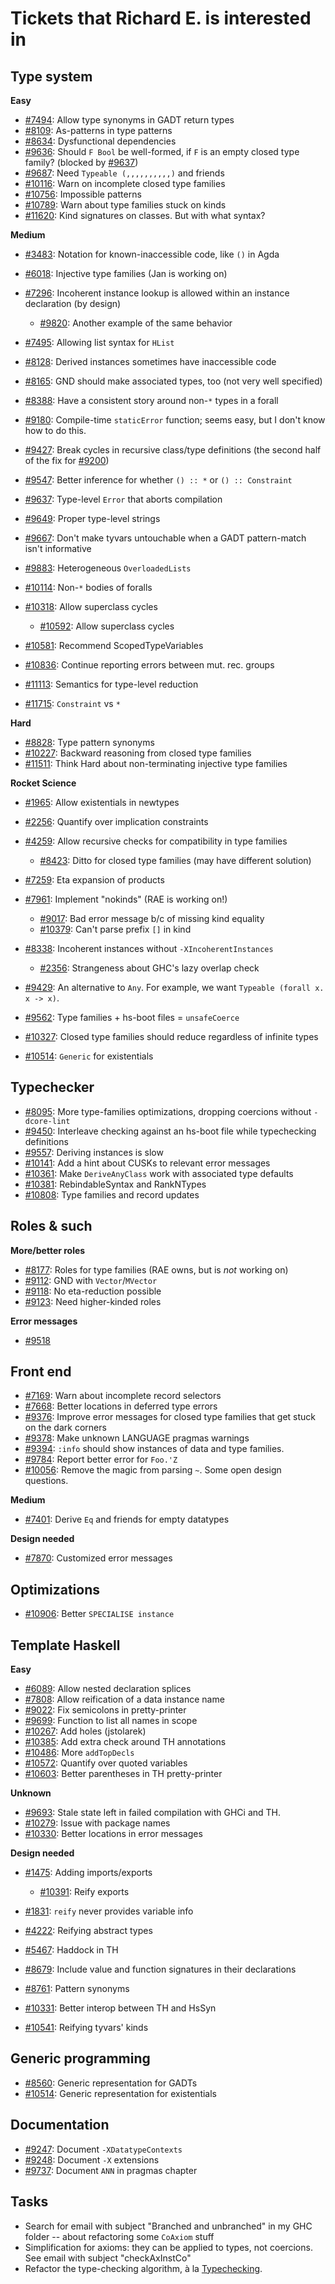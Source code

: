 # Tickets that Richard E. is interested in


## Type system



**Easy**


- [\#7494](https://gitlab.staging.haskell.org/ghc/ghc/issues/7494): Allow type synonyms in GADT return types
- [\#8109](https://gitlab.staging.haskell.org/ghc/ghc/issues/8109): As-patterns in type patterns
- [\#8634](https://gitlab.staging.haskell.org/ghc/ghc/issues/8634): Dysfunctional dependencies
- [\#9636](https://gitlab.staging.haskell.org/ghc/ghc/issues/9636): Should `F Bool` be well-formed, if `F` is an empty closed type family? (blocked by [\#9637](https://gitlab.staging.haskell.org/ghc/ghc/issues/9637))
- [\#9687](https://gitlab.staging.haskell.org/ghc/ghc/issues/9687): Need `Typeable (,,,,,,,,,,)` and friends
- [\#10116](https://gitlab.staging.haskell.org/ghc/ghc/issues/10116): Warn on incomplete closed type families
- [\#10756](https://gitlab.staging.haskell.org/ghc/ghc/issues/10756): Impossible patterns
- [\#10789](https://gitlab.staging.haskell.org/ghc/ghc/issues/10789): Warn about type families stuck on kinds
- [\#11620](https://gitlab.staging.haskell.org/ghc/ghc/issues/11620): Kind signatures on classes. But with what syntax?


**Medium**


- [\#3483](https://gitlab.staging.haskell.org/ghc/ghc/issues/3483): Notation for known-inaccessible code, like `()` in Agda
- [\#6018](https://gitlab.staging.haskell.org/ghc/ghc/issues/6018): Injective type families (Jan is working on)
- [\#7296](https://gitlab.staging.haskell.org/ghc/ghc/issues/7296): Incoherent instance lookup is allowed within an instance declaration (by design)

  - [\#9820](https://gitlab.staging.haskell.org/ghc/ghc/issues/9820): Another example of the same behavior
- [\#7495](https://gitlab.staging.haskell.org/ghc/ghc/issues/7495): Allowing list syntax for `HList`
- [\#8128](https://gitlab.staging.haskell.org/ghc/ghc/issues/8128): Derived instances sometimes have inaccessible code
- [\#8165](https://gitlab.staging.haskell.org/ghc/ghc/issues/8165): GND should make associated types, too (not very well specified)
- [\#8388](https://gitlab.staging.haskell.org/ghc/ghc/issues/8388): Have a consistent story around non-`*` types in a forall
- [\#9180](https://gitlab.staging.haskell.org/ghc/ghc/issues/9180): Compile-time `staticError` function; seems easy, but I don't know how to do this.
- [\#9427](https://gitlab.staging.haskell.org/ghc/ghc/issues/9427): Break cycles in recursive class/type definitions (the second half of the fix for [\#9200](https://gitlab.staging.haskell.org/ghc/ghc/issues/9200))
- [\#9547](https://gitlab.staging.haskell.org/ghc/ghc/issues/9547): Better inference for whether `() :: *` or `() :: Constraint`
- [\#9637](https://gitlab.staging.haskell.org/ghc/ghc/issues/9637): Type-level `Error` that aborts compilation
- [\#9649](https://gitlab.staging.haskell.org/ghc/ghc/issues/9649): Proper type-level strings
- [\#9667](https://gitlab.staging.haskell.org/ghc/ghc/issues/9667): Don't make tyvars untouchable when a GADT pattern-match isn't informative
- [\#9883](https://gitlab.staging.haskell.org/ghc/ghc/issues/9883): Heterogeneous `OverloadedLists`
- [\#10114](https://gitlab.staging.haskell.org/ghc/ghc/issues/10114): Non-`*` bodies of foralls
- [\#10318](https://gitlab.staging.haskell.org/ghc/ghc/issues/10318): Allow superclass cycles

  - [\#10592](https://gitlab.staging.haskell.org/ghc/ghc/issues/10592): Allow superclass cycles
- [\#10581](https://gitlab.staging.haskell.org/ghc/ghc/issues/10581): Recommend ScopedTypeVariables
- [\#10836](https://gitlab.staging.haskell.org/ghc/ghc/issues/10836): Continue reporting errors between mut. rec. groups
- [\#11113](https://gitlab.staging.haskell.org/ghc/ghc/issues/11113): Semantics for type-level reduction
- [\#11715](https://gitlab.staging.haskell.org/ghc/ghc/issues/11715): `Constraint` vs `*`


**Hard**


- [\#8828](https://gitlab.staging.haskell.org/ghc/ghc/issues/8828): Type pattern synonyms
- [\#10227](https://gitlab.staging.haskell.org/ghc/ghc/issues/10227): Backward reasoning from closed type families
- [\#11511](https://gitlab.staging.haskell.org/ghc/ghc/issues/11511): Think Hard about non-terminating injective type families


**Rocket Science**


- [\#1965](https://gitlab.staging.haskell.org/ghc/ghc/issues/1965): Allow existentials in newtypes
- [\#2256](https://gitlab.staging.haskell.org/ghc/ghc/issues/2256): Quantify over implication constraints
- [\#4259](https://gitlab.staging.haskell.org/ghc/ghc/issues/4259): Allow recursive checks for compatibility in type families

  - [\#8423](https://gitlab.staging.haskell.org/ghc/ghc/issues/8423): Ditto for closed type families (may have different solution)
- [\#7259](https://gitlab.staging.haskell.org/ghc/ghc/issues/7259): Eta expansion of products
- [\#7961](https://gitlab.staging.haskell.org/ghc/ghc/issues/7961): Implement "nokinds" (RAE is working on!)

  - [\#9017](https://gitlab.staging.haskell.org/ghc/ghc/issues/9017): Bad error message b/c of missing kind equality
  - [\#10379](https://gitlab.staging.haskell.org/ghc/ghc/issues/10379): Can't parse prefix `[]` in kind
- [\#8338](https://gitlab.staging.haskell.org/ghc/ghc/issues/8338): Incoherent instances without `-XIncoherentInstances`

  - [\#2356](https://gitlab.staging.haskell.org/ghc/ghc/issues/2356): Strangeness about GHC's lazy overlap check
- [\#9429](https://gitlab.staging.haskell.org/ghc/ghc/issues/9429): An alternative to `Any`. For example, we want `Typeable (forall x. x -> x)`.
- [\#9562](https://gitlab.staging.haskell.org/ghc/ghc/issues/9562): Type families + hs-boot files = `unsafeCoerce`
- [\#10327](https://gitlab.staging.haskell.org/ghc/ghc/issues/10327): Closed type families should reduce regardless of infinite types
- [\#10514](https://gitlab.staging.haskell.org/ghc/ghc/issues/10514): `Generic` for existentials

## Typechecker


- [\#8095](https://gitlab.staging.haskell.org/ghc/ghc/issues/8095): More type-families optimizations, dropping coercions without `-dcore-lint`
- [\#9450](https://gitlab.staging.haskell.org/ghc/ghc/issues/9450): Interleave checking against an hs-boot file while typechecking definitions
- [\#9557](https://gitlab.staging.haskell.org/ghc/ghc/issues/9557): Deriving instances is slow
- [\#10141](https://gitlab.staging.haskell.org/ghc/ghc/issues/10141): Add a hint about CUSKs to relevant error messages
- [\#10361](https://gitlab.staging.haskell.org/ghc/ghc/issues/10361): Make `DeriveAnyClass` work with associated type defaults
- [\#10381](https://gitlab.staging.haskell.org/ghc/ghc/issues/10381): RebindableSyntax and RankNTypes
- [\#10808](https://gitlab.staging.haskell.org/ghc/ghc/issues/10808): Type families and record updates

## Roles & such



**More/better roles**


- [\#8177](https://gitlab.staging.haskell.org/ghc/ghc/issues/8177): Roles for type families (RAE owns, but is *not* working on)
- [\#9112](https://gitlab.staging.haskell.org/ghc/ghc/issues/9112): GND with `Vector`/`MVector`
- [\#9118](https://gitlab.staging.haskell.org/ghc/ghc/issues/9118): No eta-reduction possible
- [\#9123](https://gitlab.staging.haskell.org/ghc/ghc/issues/9123): Need higher-kinded roles


**Error messages**


- [\#9518](https://gitlab.staging.haskell.org/ghc/ghc/issues/9518)

## Front end


- [\#7169](https://gitlab.staging.haskell.org/ghc/ghc/issues/7169): Warn about incomplete record selectors
- [\#7668](https://gitlab.staging.haskell.org/ghc/ghc/issues/7668): Better locations in deferred type errors
- [\#9376](https://gitlab.staging.haskell.org/ghc/ghc/issues/9376): Improve error messages for closed type families that get stuck on the dark corners
- [\#9378](https://gitlab.staging.haskell.org/ghc/ghc/issues/9378): Make unknown LANGUAGE pragmas warnings
- [\#9394](https://gitlab.staging.haskell.org/ghc/ghc/issues/9394): `:info` should show instances of data and type families.
- [\#9784](https://gitlab.staging.haskell.org/ghc/ghc/issues/9784): Report better error for `Foo.'Z`
- [\#10056](https://gitlab.staging.haskell.org/ghc/ghc/issues/10056): Remove the magic from parsing `~`. Some open design questions.


**Medium**


- [\#7401](https://gitlab.staging.haskell.org/ghc/ghc/issues/7401): Derive `Eq` and friends for empty datatypes


**Design needed**


- [\#7870](https://gitlab.staging.haskell.org/ghc/ghc/issues/7870): Customized error messages

## Optimizations


- [\#10906](https://gitlab.staging.haskell.org/ghc/ghc/issues/10906): Better `SPECIALISE instance`

## Template Haskell



**Easy**


- [\#6089](https://gitlab.staging.haskell.org/ghc/ghc/issues/6089): Allow nested declaration splices
- [\#7808](https://gitlab.staging.haskell.org/ghc/ghc/issues/7808): Allow reification of a data instance name
- [\#9022](https://gitlab.staging.haskell.org/ghc/ghc/issues/9022): Fix semicolons in pretty-printer
- [\#9699](https://gitlab.staging.haskell.org/ghc/ghc/issues/9699): Function to list all names in scope
- [\#10267](https://gitlab.staging.haskell.org/ghc/ghc/issues/10267): Add holes (jstolarek)
- [\#10385](https://gitlab.staging.haskell.org/ghc/ghc/issues/10385): Add extra check around TH annotations
- [\#10486](https://gitlab.staging.haskell.org/ghc/ghc/issues/10486): More `addTopDecls`
- [\#10572](https://gitlab.staging.haskell.org/ghc/ghc/issues/10572): Quantify over quoted variables
- [\#10603](https://gitlab.staging.haskell.org/ghc/ghc/issues/10603): Better parentheses in TH pretty-printer


**Unknown**


- [\#9693](https://gitlab.staging.haskell.org/ghc/ghc/issues/9693): Stale state left in failed compilation with GHCi and TH.
- [\#10279](https://gitlab.staging.haskell.org/ghc/ghc/issues/10279): Issue with package names
- [\#10330](https://gitlab.staging.haskell.org/ghc/ghc/issues/10330): Better locations in error messages


**Design needed**


- [\#1475](https://gitlab.staging.haskell.org/ghc/ghc/issues/1475): Adding imports/exports

  - [\#10391](https://gitlab.staging.haskell.org/ghc/ghc/issues/10391): Reify exports
- [\#1831](https://gitlab.staging.haskell.org/ghc/ghc/issues/1831): `reify` never provides variable info
- [\#4222](https://gitlab.staging.haskell.org/ghc/ghc/issues/4222): Reifying abstract types
- [\#5467](https://gitlab.staging.haskell.org/ghc/ghc/issues/5467): Haddock in TH
- [\#8679](https://gitlab.staging.haskell.org/ghc/ghc/issues/8679): Include value and function signatures in their declarations
- [\#8761](https://gitlab.staging.haskell.org/ghc/ghc/issues/8761): Pattern synonyms
- [\#10331](https://gitlab.staging.haskell.org/ghc/ghc/issues/10331): Better interop between TH and HsSyn
- [\#10541](https://gitlab.staging.haskell.org/ghc/ghc/issues/10541): Reifying tyvars' kinds

## Generic programming


- [\#8560](https://gitlab.staging.haskell.org/ghc/ghc/issues/8560): Generic representation for GADTs
- [\#10514](https://gitlab.staging.haskell.org/ghc/ghc/issues/10514): Generic representation for existentials

## Documentation


- [\#9247](https://gitlab.staging.haskell.org/ghc/ghc/issues/9247): Document `-XDatatypeContexts`
- [\#9248](https://gitlab.staging.haskell.org/ghc/ghc/issues/9248): Document `-X` extensions
- [\#9737](https://gitlab.staging.haskell.org/ghc/ghc/issues/9737): Document `ANN` in pragmas chapter

## Tasks


- Search for email with subject "Branched and unbranched" in my GHC folder -- about refactoring some `CoAxiom` stuff
- Simplification for axioms: they can be applied to types, not coercions. See email with subject "checkAxInstCo"
- Refactor the type-checking algorithm, à la [Typechecking](typechecking).
